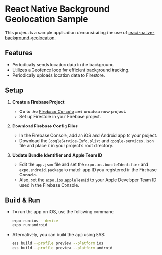 # React Native Background Geolocation Sample

This project is a sample application demonstrating the use of [react-native-background-geolocation](https://github.com/transistorsoft/react-native-background-geolocation).

## Features

- Periodically sends location data in the background.
- Utilizes a Geofence loop for efficient background tracking.
- Periodically uploads location data to Firestore.

## Setup

1. **Create a Firebase Project**

   - Go to the [Firebase Console](https://console.firebase.google.com/) and create a new project.
   - Set up Firestore in your Firebase project.

2. **Download Firebase Config Files**

   - In the Firebase Console, add an iOS and Android app to your project.
   - Download the `GoogleService-Info.plist` and `google-services.json` file and place it in your project's root directory.

3. **Update Bundle Identifier and Apple Team ID**

   - Edit the `app.json` file and set the `expo.ios.bundleIdentifier` and `expo.android.package` to match app ID you registered in the Firebase Console.
   - Also, set the `expo.ios.appleTeamId` to your Apple Developer Team ID used in the Firebase Console.

## Build & Run

- To run the app on iOS, use the following command:
  ```sh
  expo run:ios --device
  expo run:android
  ```
- Alternatively, you can build the app using EAS:
  ```sh
  eas build --profile preview --platform ios
  eas build --profile preview --platform android
  ```
